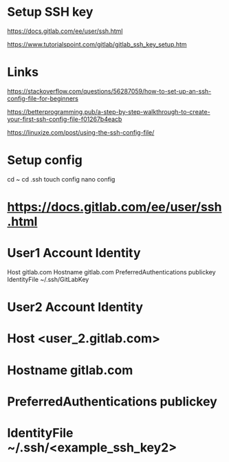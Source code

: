 # Setup SSH key

https://docs.gitlab.com/ee/user/ssh.html

https://www.tutorialspoint.com/gitlab/gitlab_ssh_key_setup.htm

# Links
https://stackoverflow.com/questions/56287059/how-to-set-up-an-ssh-config-file-for-beginners

https://betterprogramming.pub/a-step-by-step-walkthrough-to-create-your-first-ssh-config-file-f01267b4eacb

https://linuxize.com/post/using-the-ssh-config-file/

# Setup config

cd ~
cd .ssh
touch config
nano config

# https://docs.gitlab.com/ee/user/ssh.html
# User1 Account Identity
Host gitlab.com
  Hostname gitlab.com
  PreferredAuthentications publickey
  IdentityFile ~/.ssh/GitLabKey

# User2 Account Identity
# Host <user_2.gitlab.com>
#  Hostname gitlab.com
#  PreferredAuthentications publickey
#  IdentityFile ~/.ssh/<example_ssh_key2>